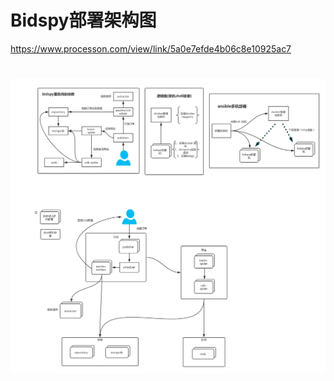 # Bidspy部署架构图

https://www.processon.com/view/link/5a0e7efde4b06c8e10925ac7   

# ![](/assets/demo.png)


